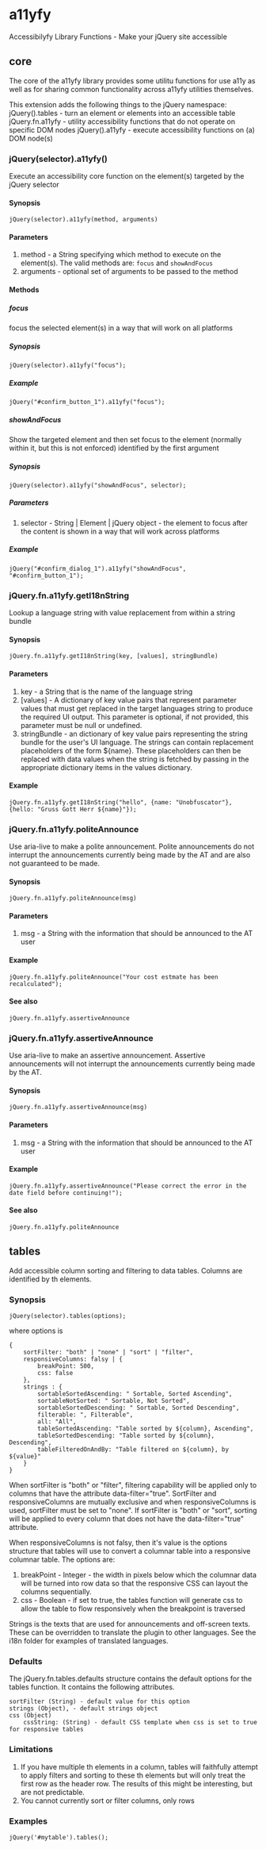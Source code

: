 # a11yfy

Accessibilyfy Library Functions - Make your jQuery site accessible

## core

The core of the a11yfy library provides some utilitu functions for use a11y as well as for sharing common functionality across a11yfy utilities themselves.

This extension adds the following things to the jQuery namespace:
    jQuery().tables - turn an element or elements into an accessible table
    jQuery.fn.a11yfy - utility accessibility functions that do not operate on specific DOM nodes
    jQuery().a11yfy - execute accessibility functions on (a) DOM node(s)

### jQuery(selector).a11yfy()

Execute an accessibility core function on the element(s) targeted by the jQuery selector

#### Synopsis

    jQuery(selector).a11yfy(method, arguments)

#### Parameters

1. method - a String specifying which method to execute on the element(s). The valid methods are: `focus` and `showAndFocus`
2. arguments - optional set of arguments to be passed to the method

#### Methods

##### focus

focus the selected element(s) in a way that will work on all platforms

##### Synopsis

    jQuery(selector).a11yfy("focus");

##### Example

    jQuery("#confirm_button_1").a11yfy("focus");

##### showAndFocus

Show the targeted element and then set focus to the element (normally within it, but this is not enforced) identified by the first argument

##### Synopsis

    jQuery(selector).a11yfy("showAndFocus", selector);

##### Parameters

1. selector - String | Element | jQuery object - the element to focus after the content is shown in a way that will work across platforms

##### Example

    jQuery("#confirm_dialog_1").a11yfy("showAndFocus", "#confirm_button_1");

### jQuery.fn.a11yfy.getI18nString

Lookup a language string with value replacement from within a string bundle

#### Synopsis

    jQuery.fn.a11yfy.getI18nString(key, [values], stringBundle)

#### Parameters

1. key - a String that is the name of the language string
2. [values] - A dictionary of key value pairs that represent parameter values that must get replaced in the target languages string to produce the required UI output. This parameter is optional, if not provided, this parameter must be null or undefined.
3. stringBundle -  an dictionary of key value pairs representing the string bundle for the user's UI language. The strings can contain replacement placeholders of the form ${name}. These placeholders can then be replaced with data values when the string is fetched by passing in the appropriate dictionary items in the values dictionary.

#### Example

    jQuery.fn.a11yfy.getI18nString("hello", {name: "Unobfuscator"}, {hello: "Gruss Gott Herr ${name}"});

### jQuery.fn.a11yfy.politeAnnounce

Use aria-live to make a polite announcement. Polite announcements do not interrupt the announcements currently being made by the AT and are also not guaranteed to be made.

#### Synopsis

    jQuery.fn.a11yfy.politeAnnounce(msg)

#### Parameters

1. msg - a String with the information that should be announced to the AT user

#### Example

    jQuery.fn.a11yfy.politeAnnounce("Your cost estmate has been recalculated");

#### See also

    jQuery.fn.a11yfy.assertiveAnnounce

### jQuery.fn.a11yfy.assertiveAnnounce

Use aria-live to make an assertive announcement. Assertive announcements will not interrupt the announcements currently being made by the AT.

#### Synopsis

    jQuery.fn.a11yfy.assertiveAnnounce(msg)

#### Parameters

1. msg - a String with the information that should be announced to the AT user

#### Example

    jQuery.fn.a11yfy.assertiveAnnounce("Please correct the error in the date field before continuing!");

#### See also

    jQuery.fn.a11yfy.politeAnnounce

## tables

Add accessible column sorting and filtering to data tables. Columns are identified by th elements.

### Synopsis

    jQuery(selector).tables(options);

where options is

    {
        sortFilter: "both" | "none" | "sort" | "filter",
        responsiveColumns: falsy | {
            breakPoint: 500,
            css: false
        },
        strings : {
            sortableSortedAscending: " Sortable, Sorted Ascending",
            sortableNotSorted: " Sortable, Not Sorted",
            sortableSortedDescending: " Sortable, Sorted Descending",
            filterable: ", Filterable",
            all: "All",
            tableSortedAscending: "Table sorted by ${column}, Ascending",
            tableSortedDescending: "Table sorted by ${column}, Descending",
            tableFilteredOnAndBy: "Table filtered on ${column}, by ${value}"
        }
    }

When sortFilter is "both" or "filter", filtering capability will be applied only to columns that have the attribute data-filter="true". SortFilter and responsiveColumns are mutually exclusive and when responsiveColumns is used, sortFilter must be set to "none". If sortFilter is "both" or "sort", sorting will be applied to every column that does not have the data-filter="true" attribute.

When responsiveColumns is not falsy, then it's value is the options structure that tables will use to convert a columnar table into a responsive columnar table. The options are:

1. breakPoint - Integer - the width in pixels below which the columnar data will be turned into row data so that the responsive CSS can layout the columns sequentially.
2. css - Boolean - if set to true, the tables function will generate css to allow the table to flow responsively when the breakpoint is traversed

Strings is the texts that are used for announcements and off-screen texts. These can be overridden to translate the plugin to other languages. See the i18n folder for examples of translated languages.

### Defaults
The jQuery.fn.tables.defaults structure contains the default options for the tables function. It contains the following attributes.

    sortFilter (String) - default value for this option
    strings (Object), - default strings object
    css (Object)
        cssString: (String) - default CSS template when css is set to true for responsive tables

### Limitations
1. If you have multiple th elements in a column, tables will faithfully attempt to apply filters and sorting to these th elements but will only treat the first row as the header row. The results of this might be interesting, but are not predictable.
2. You cannot currently sort or filter columns, only rows

### Examples

    jQuery('#mytable').tables();